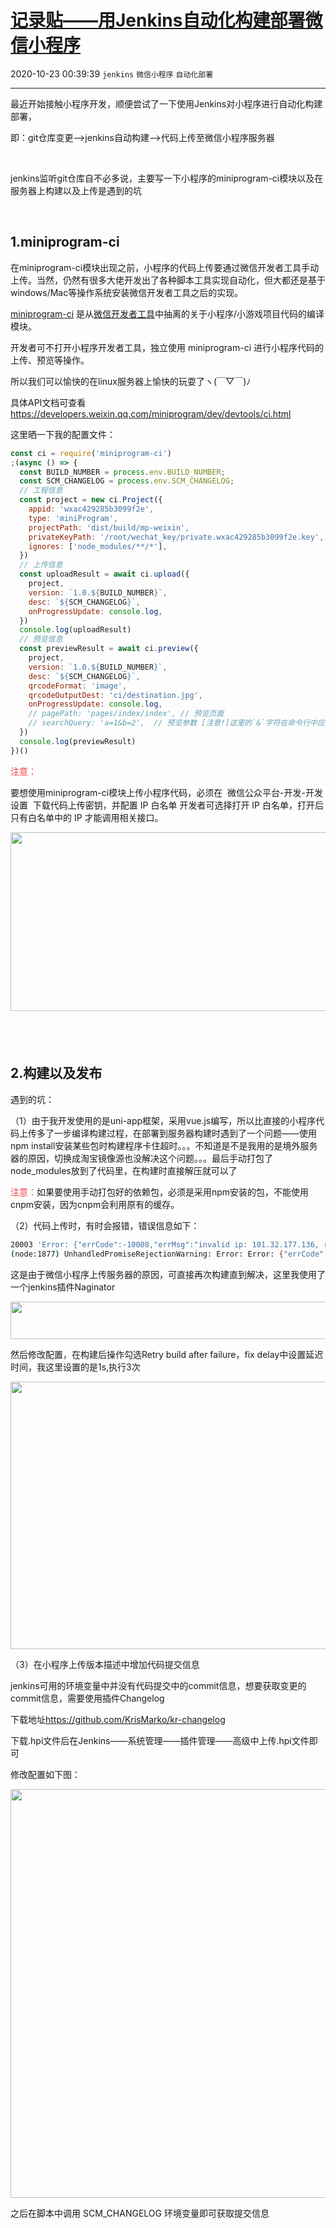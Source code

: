 # [记录贴——用Jenkins自动化构建部署微信小程序](https://blog.csdn.net/woaidouya123/article/details/109233075)
2020-10-23 00:39:39 `jenkins` `微信小程序` `自动化部署`

---
<p>最近开始接触小程序开发，顺便尝试了一下使用Jenkins对小程序进行自动化构建部署，</p> 
<p>即：git仓库变更——&gt;jenkins自动构建——&gt;代码上传至微信小程序服务器</p> 
<p>&nbsp;</p> 
<p>jenkins监听git仓库自不必多说，主要写一下小程序的miniprogram-ci模块以及在服务器上构建以及上传是遇到的坑</p> 
<p>&nbsp;</p> 
<h2>1.miniprogram-ci</h2> 
<p>在miniprogram-ci模块出现之前，小程序的代码上传要通过微信开发者工具手动上传。当然，仍然有很多大佬开发出了各种脚本工具实现自动化，但大都还是基于windows/Mac等操作系统安装微信开发者工具之后的实现。</p> 
<p><a href="https://www.npmjs.com/package/miniprogram-ci">miniprogram-ci</a>&nbsp;是从<a href="https://developers.weixin.qq.com/miniprogram/dev/devtools/devtools.html">微信开发者工具</a>中抽离的关于小程序/小游戏项目代码的编译模块。</p> 
<p>开发者可不打开小程序开发者工具，独立使用 miniprogram-ci 进行小程序代码的上传、预览等操作。</p> 
<p>所以我们可以愉快的在linux服务器上愉快的玩耍了ヽ(￣▽￣)ﾉ</p> 
<p>具体API文档可查看<a href="https://developers.weixin.qq.com/miniprogram/dev/devtools/ci.html">https://developers.weixin.qq.com/miniprogram/dev/devtools/ci.html</a></p> 
<p>这里晒一下我的配置文件：</p> 

```javascript
const ci = require('miniprogram-ci')
;(async () => {
  const BUILD_NUMBER = process.env.BUILD_NUMBER;
  const SCM_CHANGELOG = process.env.SCM_CHANGELOG;
  // 工程信息
  const project = new ci.Project({
    appid: 'wxac429285b3099f2e',
    type: 'miniProgram',
    projectPath: 'dist/build/mp-weixin',
    privateKeyPath: '/root/wechat_key/private.wxac429285b3099f2e.key',
    ignores: ['node_modules/**/*'],
  })
  // 上传信息
  const uploadResult = await ci.upload({
    project,
    version: `1.0.${BUILD_NUMBER}`,
    desc: `${SCM_CHANGELOG}`,
    onProgressUpdate: console.log,
  })
  console.log(uploadResult)
  // 预览信息
  const previewResult = await ci.preview({
    project,
    version: `1.0.${BUILD_NUMBER}`,
    desc: `${SCM_CHANGELOG}`,
    qrcodeFormat: 'image',
    qrcodeOutputDest: 'ci/destination.jpg',
    onProgressUpdate: console.log,
    // pagePath: 'pages/index/index', // 预览页面
    // searchQuery: 'a=1&b=2',  // 预览参数 [注意!]这里的`&`字符在命令行中应写成转义字符`\&`
  })
  console.log(previewResult)
})()
``` 
<p><span style="color:#f33b45;">注意：</span></p> 
<p>要想使用miniprogram-ci模块上传小程序代码，必须在&nbsp; 微信公众平台-开发-开发设置&nbsp;&nbsp;下载代码上传密钥，并配置 IP 白名单 开发者可选择打开 IP 白名单，打开后只有白名单中的 IP 才能调用相关接口。</p> 
<p style="text-align:center;"><img alt="" height="286" src="https://img-blog.csdnimg.cn/img_convert/e6847e59fbee1e7220047fb328d38f26.png" width="600"></p> 
<h2>&nbsp;</h2> 
<h2>2.构建以及发布</h2> 
<p>遇到的坑：</p> 
<p>（1）由于我开发使用的是uni-app框架，采用vue.js编写，所以比直接的小程序代码上传多了一步编译构建过程，在部署到服务器构建时遇到了一个问题——使用npm install安装某些包时构建程序卡住超时。。。不知道是不是我用的是境外服务器的原因，切换成淘宝镜像源也没解决这个问题。。。最后手动打包了node_modules放到了代码里，在构建时直接解压就可以了</p> 
<p><span style="color:#f33b45;">注意：</span>如果要使用手动打包好的依赖包，必须是采用npm安装的包，不能使用cnpm安装，因为cnpm会利用原有的缓存。</p> 
<p>（2）代码上传时，有时会报错，错误信息如下：</p> 

```bash
20003 'Error: {"errCode":-10008,"errMsg":"invalid ip: 101.32.177.136, reference: https://developers.weixin.qq.com/miniprogram/dev/devtools/ci.html"}'
(node:1877) UnhandledPromiseRejectionWarning: Error: Error: {"errCode":-10008,"errMsg":"invalid ip: 101.32.177.136, reference: https://developers.weixin.qq.com/miniprogram/dev/devtools/ci.html"}
``` 
<p>这是由于微信小程序上传服务器的原因，可直接再次构建直到解决，这里我使用了一个jenkins插件Naginator</p> 
<p><img alt="" height="60" src="https://img-blog.csdnimg.cn/20201023002037543.png" width="556"></p> 
<p>然后修改配置，在构建后操作勾选Retry build after failure，fix delay中设置延迟时间，我这里设置的是1s,执行3次</p> 
<p><img alt="" height="428" src="https://img-blog.csdnimg.cn/20201023002248428.png?x-oss-process=image/watermark,type_ZmFuZ3poZW5naGVpdGk,shadow_10,text_aHR0cHM6Ly9ibG9nLmNzZG4ubmV0L3dvYWlkb3V5YTEyMw==,size_16,color_FFFFFF,t_70" width="1200"></p> 
<p>（3）在小程序上传版本描述中增加代码提交信息</p> 
<p>jenkins可用的环境变量中并没有代码提交中的commit信息，想要获取变更的commit信息，需要使用插件Changelog</p> 
<p>下载地址<a href="https://github.com/KrisMarko/kr-changelog">https://github.com/KrisMarko/kr-changelog</a></p> 
<p>下载.hpi文件后在Jenkins——系统管理——插件管理——高级中上传.hpi文件即可</p> 
<p>修改配置如下图：</p> 
<p><img alt="" height="654" src="https://img-blog.csdnimg.cn/20201023003408500.png?x-oss-process=image/watermark,type_ZmFuZ3poZW5naGVpdGk,shadow_10,text_aHR0cHM6Ly9ibG9nLmNzZG4ubmV0L3dvYWlkb3V5YTEyMw==,size_16,color_FFFFFF,t_70" width="1200"></p> 
<p>之后在脚本中调用&nbsp;SCM_CHANGELOG 环境变量即可获取提交信息</p>
